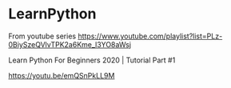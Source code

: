# LearnPython
From youtube series
https://www.youtube.com/playlist?list=PLz-0BiySzeQVlvTPK2a6Kme_l3YO8aWsj

Learn Python For Beginners 2020 | Tutorial Part #1

https://youtu.be/emQSnPkLL9M
